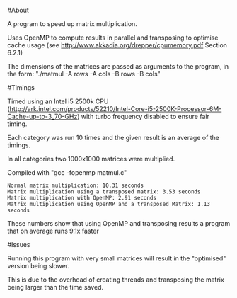 #About


A program to speed up matrix multiplication.


Uses OpenMP to compute results in parallel and transposing to optimise cache usage (see http://www.akkadia.org/drepper/cpumemory.pdf Section 6.2.1)


The dimensions of the matrices are passed as arguments to the program, in the form: "./matmul -A rows -A cols -B rows -B cols"


#Timings

Timed using an Intel i5 2500k CPU (http://ark.intel.com/products/52210/Intel-Core-i5-2500K-Processor-6M-Cache-up-to-3_70-GHz) with turbo frequency disabled to ensure fair timing.


Each category was run 10 times and the given result is an average of the timings.


In all categories two 1000x1000 matrices were multiplied.


Compiled with "gcc -fopenmp matmul.c"


	Normal matrix multiplication: 10.31 seconds
	Matrix multiplication using a transposed matrix: 3.53 seconds
	Matrix multiplication with OpenMP: 2.91 seconds
	Matrix multiplication using OpenMP and a transposed Matrix: 1.13 seconds


These numbers show that using OpenMP and transposing results a program that on average runs 9.1x faster

#Issues

Running this program with very small matrices will result in the "optimised" version being slower.


This is due to the overhead of creating threads and transposing the matrix being larger than the time saved.



